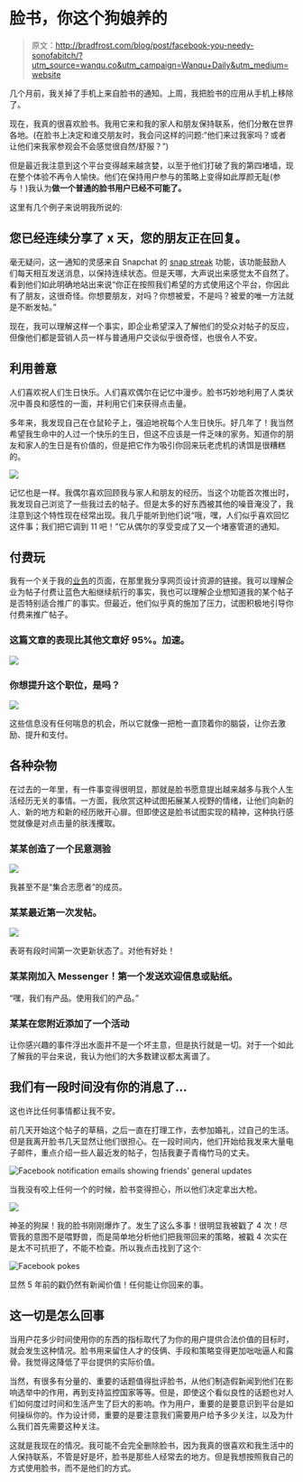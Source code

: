 # 脸书，你这个狗娘养的

> 原文：<http://bradfrost.com/blog/post/facebook-you-needy-sonofabitch/?utm_source=wanqu.co&utm_campaign=Wanqu+Daily&utm_medium=website>

几个月前，我关掉了手机上来自脸书的通知。上周，我把脸书的应用从手机上移除了。

现在，我真的很喜欢脸书。我用它来和我的家人和朋友保持联系，他们分散在世界各地。(在脸书上决定和谁交朋友时，我会问这样的问题:“他们来过我家吗？或者让他们来我家参观会不会感觉很自然/舒服？”)

但是最近我注意到这个平台变得越来越贪婪，以至于他们打破了我的第四堵墙，现在整个体验不再令人愉快。他们在保持用户参与的策略上变得如此厚颜无耻(参与！)我认为**做一个普通的脸书用户已经不可能了。**

这里有几个例子来说明我所说的:

## 您已经连续分享了 x 天，您的朋友正在回复。

毫无疑问，这一通知的灵感来自 Snapchat 的 [snap streak](https://support.snapchat.com/en-US/a/Snaps-snapstreak) 功能，该功能鼓励人们每天相互发送消息，以保持连续状态。但是天哪，大声说出来感觉太不自然了。看到他们如此明确地站出来说“你正在按照我们希望的方式使用这个平台，你因此有了朋友，这很奇怪。你想要朋友，对吗？你想被爱，不是吗？被爱的唯一方法就是不断发帖。”

现在，我可以理解这样一个事实，即企业希望深入了解他们的受众对帖子的反应，但像他们都是营销人员一样与普通用户交谈似乎很奇怪，也很令人不安。

## 利用善意

人们喜欢祝人们生日快乐。人们喜欢偶尔在记忆中漫步。脸书巧妙地利用了人类状况中善良和感性的一面，并利用它们来获得点击量。

多年来，我发现自己在仓鼠轮子上，强迫地祝每个人生日快乐。好几年了！我当然希望我生命中的人过一个快乐的生日，但这不应该是一件乏味的家务。知道你的朋友和家人的生日是有价值的，但是把它作为吸引你回来玩老虎机的诱饵是很糟糕的。

![](img/3321e8523af6f9007dbc7402b3038bd1.png)

记忆也是一样。我偶尔喜欢回顾我与家人和朋友的经历。当这个功能首次推出时，我发现自己浏览了一些我过去的帖子。但是太多的好东西被其他的噪音淹没了，我注意到这个特性现在经常出现。我几乎能听到他们说“哦，嘿，人们似乎喜欢回忆这件事；我们把它调到 11 吧！”它从偶尔的享受变成了又一个堵塞管道的通知。

## 付费玩

我有一个关于我的[业务](https://www.facebook.com/brad.frost.web.design/)的页面，在那里我分享网页设计资源的链接。我可以理解企业为帖子付费让蓝色大船继续航行的事实，我也可以理解企业想知道我的某个帖子是否特别适合推广的事实。但最近，他们似乎真的施加了压力，试图积极地引导你付费来推广帖子。

### 这篇文章的表现比其他文章好 95%。加速。

![](img/a1877f81f72ab4cd04f81701a4952df7.png)

### 你想提升这个职位，是吗？

![](img/e5c59eedaf1952a96b3ffe84a3167d09.png)

这些信息没有任何喘息的机会，所以它就像一把枪一直顶着你的脑袋，让你去激励、提升和支付。

## 各种杂物

在过去的一年里，有一件事变得很明显，那就是脸书愿意提出越来越多与我个人生活经历无关的事情。一方面，我欣赏这种试图拓展某人视野的情绪，让他们向新的人、新的地方和新的经历敞开心扉。但即使这是脸书试图实现的精神，这种执行感觉就像是对点击量的肤浅攫取。

### 某某创造了一个民意测验

![](img/bb22e5127739737db0215a2e3d626258.png)

我甚至不是“集合志愿者”的成员。

### 某某最近第一次发帖。

![](img/e7208d5d715c0ef08aedf3433cd46a64.png)

表哥有段时间第一次更新状态了。对他有好处！

### 某某刚加入 Messenger！第一个发送欢迎信息或贴纸。

“嘿，我们有产品。使用我们的产品。”

### 某某在您附近添加了一个活动

让你感兴趣的事件浮出水面并不是一个坏主意，但是执行就是一切。对于一个如此了解我的平台来说，我认为他们的大多数建议都太离谱了。

## 我们有一段时间没有你的消息了…

这也许比任何事情都让我不安。

前几天开始这个帖子的草稿，之后一直在打理工作，去参加婚礼，过自己的生活。但是我离开脸书几天显然让他们很担心。在一段时间内，他们开始给我发来大量电子邮件，重点介绍一些人最近发的帖子，包括我妻子青梅竹马的丈夫。

![Facebook notification emails showing friends' general updates](img/cefe0489646bb17ec597662c9260c335.png)

当我没有咬上任何一个的时候，脸书变得担心，所以他们决定拿出大枪。

![](img/e91713785a8f26b179b6dea7eccb8fb5.png)

神圣的狗屎！我的脸书刚刚爆炸了。发生了这么多事！很明显我被戳了 4 次！尽管我的意图不是喂野兽，而是简单地分析他们把我带回来的策略，被戳 4 次实在是太不可抗拒了，不能不检查。所以我点击找到了这个:

![Facebook pokes](img/142f949d3af3dac3cea8e9fadd27481e.png)

显然 5 年前的戳仍然有新闻价值！任何能让你回来的事。

## 这一切是怎么回事

当用户花多少时间使用你的东西的指标取代了为你的用户提供合法价值的目标时，就会发生这种情况。脸书用来留住人才的伎俩、手段和策略变得更加咄咄逼人和露骨。我觉得这降低了平台提供的实际价值。

当然，有很多有分量的、重要的话题值得批评脸书，从他们制造假新闻到他们在影响选举中的作用，再到支持监控国家等等。但是，即使这个看似良性的话题也对人们如何度过时间和生活产生了巨大的影响。作为用户，重要的是要意识到平台是如何操纵你的。作为设计师，重要的是要注意我们需要用户给予多少关注，以及为什么我们首先需要这种关注。

这就是我现在的情况。我可能不会完全删除脸书，因为我真的很喜欢和我生活中的人保持联系，不管是好是坏，脸书是那些人经常去的地方。但是我想按照我自己的方式使用脸书，而不是他们的方式。